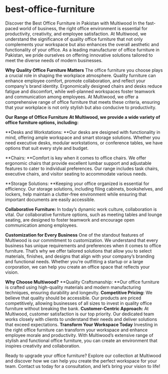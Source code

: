 # best-office-furniture

Discover the Best Office Furniture in Pakistan with Multiwood
In the fast-paced world of business, the right office environment is essential for productivity, creativity, and employee satisfaction. At Multiwood, we understand the significance of quality office furniture that not only complements your workspace but also enhances the overall aesthetic and functionality of your office. As a leading manufacturer of office furniture in Pakistan, we pride ourselves on offering innovative solutions tailored to meet the diverse needs of modern businesses.

**Why Quality Office Furniture Matters**
The office furniture you choose plays a crucial role in shaping the workplace atmosphere. Quality furniture can enhance employee comfort, promote collaboration, and reflect your company's brand identity. Ergonomically designed chairs and desks reduce fatigue and discomfort, while well-planned workspaces foster teamwork and communication among employees. At Multiwood, we offer a comprehensive range of office furniture that meets these criteria, ensuring that your workplace is not only stylish but also conducive to productivity.

**Our Range of Office Furniture**
**At Multiwood, we provide a wide variety of office furniture options, including:**

**Desks and Workstations: **Our desks are designed with functionality in mind, offering ample workspace and smart storage solutions. Whether you need executive desks, modular workstations, or conference tables, we have options that suit every style and budget.

**Chairs: **Comfort is key when it comes to office chairs. We offer ergonomic chairs that provide excellent lumbar support and adjustable features to cater to individual preferences. Our range includes task chairs, executive chairs, and visitor seating to accommodate various needs.

**Storage Solutions: **Keeping your office organized is essential for efficiency. Our storage solutions, including filing cabinets, bookshelves, and lockers, help maintain a clutter-free environment while ensuring that important documents are easily accessible.

**Collaborative Furniture:** In today’s dynamic work culture, collaboration is vital. Our collaborative furniture options, such as meeting tables and lounge seating, are designed to foster teamwork and encourage open communication among employees.

**Customization for Every Business**
One of the standout features of Multiwood is our commitment to customization. We understand that every business has unique requirements and preferences when it comes to office furniture. That’s why we offer tailored solutions that allow you to select materials, finishes, and designs that align with your company’s branding and functional needs. Whether you’re outfitting a startup or a large corporation, we can help you create an office space that reflects your vision.

**Why Choose Multiwood?**
**Quality Craftsmanship: **Our office furniture is crafted using high-quality materials and modern manufacturing techniques, ensuring durability and longevity.
**Competitive Pricing:** We believe that quality should be accessible. Our products are priced competitively, allowing businesses of all sizes to invest in quality office furniture without breaking the bank.
**Customer-Centric Approach:** At Multiwood, customer satisfaction is our top priority. Our dedicated team works closely with clients to understand their needs and deliver solutions that exceed expectations.
**Transform Your Workspace Today**
Investing in the right office furniture can transform your workspace and enhance employee morale and productivity. With Multiwood’s extensive range of stylish and functional office furniture, you can create an environment that inspires creativity and collaboration.

Ready to upgrade your office furniture? Explore our collection at Multiwood and discover how we can help you create the perfect workspace for your team. Contact us today for a consultation, and let’s bring your vision to life!

